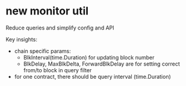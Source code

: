 # new monitor util
Reduce queries and simplify config and API

Key insights:
- chain specific params:
  - BlkInterval(time.Duration) for updating block number
  - BlkDelay, MaxBlkDelta, ForwardBlkDelay are for setting correct from/to block in query filter
- for one contract, there should be query interval (time.Duration)